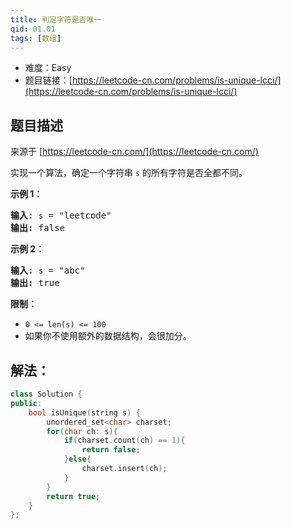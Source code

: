 ```yaml
---
title: 判定字符是否唯一
qid: 01.01
tags: [数组]
---
```



- 难度：Easy
- 题目链接：[https://leetcode-cn.com/problems/is-unique-lcci/](https://leetcode-cn.com/problems/is-unique-lcci/)


## 题目描述

来源于 [https://leetcode-cn.com/](https://leetcode-cn.com/)

<p>实现一个算法，确定一个字符串 <code>s</code> 的所有字符是否全都不同。</p>

<p><strong>示例 1：</strong></p>

<pre><strong>输入:</strong> <code>s</code> = &quot;leetcode&quot;
<strong>输出:</strong> false 
</pre>

<p><strong>示例 2：</strong></p>

<pre><strong>输入:</strong> <code>s</code> = &quot;abc&quot;
<strong>输出:</strong> true
</pre>

<p><strong>限制：</strong></p>
<ul>
	<li><code>0 <= len(s) <= 100 </code></li>
	<li>如果你不使用额外的数据结构，会很加分。</li>
</ul>
    

## 解法：

```c++
class Solution {
public:
    bool isUnique(string s) {
        unordered_set<char> charset;
        for(char ch: s){
            if(charset.count(ch) == 1){
                return false;
            }else{
                charset.insert(ch);
            }
        }
        return true;
    }
};
```
